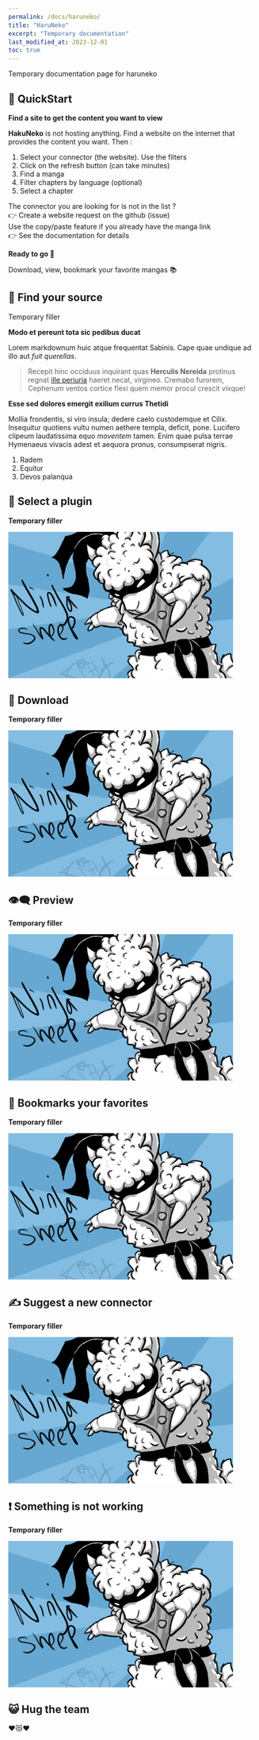 ```yaml
---
permalink: /docs/haruneko/
title: "HaruNeko"
excerpt: "Temporary documentation"
last_modified_at: 2023-12-01
toc: true
---
```


Temporary documentation page for haruneko

🚀 QuickStart
----------------------------------------

**Find a site to get the content you want to view**

<div class="border">
    <p>
        <strong>HakuNeko</strong> is not hosting anything. Find a website on
        the internet that provides the content you want. Then :
    </p>
    <ol>
        <li>
            Select your connector (the website).
            Use the filters
        </li>
        <li>
             Click on the refresh button (can take
            minutes)
        </li>
        <li>Find a manga</li>
        <li>
            Filter chapters by language (optional)
        </li>
        <li>Select a chapter</li>
    </ol>
    <p>
        The connector you are looking for is not in the list ?<br />
        👉 Create a website request on the github (issue)<br />
        Use the copy/paste feature if you already have the manga link<br />
        👉 See the documentation for details
    </p>
</div>

**Ready to go 🚀**

<div class="border">
    <p>Download, view, bookmark your favorite mangas 📚</p>
</div>

🔗 Find your source
-----------------------------------------

Temporary filler

**Modo et pereunt tota sic pedibus ducat**

Lorem markdownum huic atque frequentat Sabinis. Cape quae undique ad illo aut
*fuit querellas*.

> Recepit hinc occiduus inquirant quas **Herculis Nereida** protinus regnat
> [ille periuria](http://www.example.com/) haeret necat, virgineo. Cremabo furorem,
> Cephenum ventos cortice flexi quem memor procul crescit vixque!

**Esse sed dolores emergit exilium currus Thetidi**

Mollia frondentis, si viro insula; dedere caelo custodemque et Cilix. Insequitur
quotiens vultu numen aethere templa, deficit, pone. Lucifero clipeum
laudatissima equo *moventem* tamen. Enim quae pulsa terrae Hymenaeus vivacis
adest et aequora pronus, consumpserat nigris.

1. Radem
2. Equitur
3. Devos palanqua

🔌 Select a plugin
----------------------------------------

**Temporary filler**

![reference layout](/assets/images/documentation/haruneko/ninja.png)


🔽 Download
---------------------------------------------

**Temporary filler**

![reference layout](/assets/images/documentation/haruneko/ninja.png)

👁️‍🗨️ Preview
---------------------------------------------

**Temporary filler**

![reference layout](/assets/images/documentation/haruneko/ninja.png)

🔖 Bookmarks your favorites
-------------------------------

**Temporary filler**

![reference layout](/assets/images/documentation/haruneko/ninja.png)

✍ Suggest a new connector
------------------------------

**Temporary filler**

![reference layout](/assets/images/documentation/haruneko/ninja.png)

❗ Something is not working
----------------------

**Temporary filler**

![reference layout](/assets/images/documentation/haruneko/ninja.png)

😺 Hug the team
----------------------------------

❤😻❤
